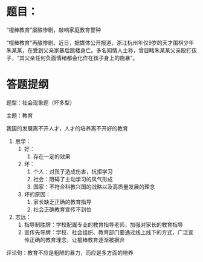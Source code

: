 # 题目：

“棍棒教育”屡酿惨剧，敲响家庭教育警钟



“棍棒教育”再酿惨剧。近日，据媒体公开报道，浙江杭州年仅9岁的天才围棋少年朱某某，在受到父亲家暴后跳楼身亡。多名知情人士称，曾目睹朱某某父亲殴打孩子，“其父亲任何负面情绪都会化作在孩子身上的施暴”。



# 答题提纲

题型：社会现象题（坏多型）

主题：教育



我国的发展离不开人才，人才的培养离不开好的教育



1. 思学：
   1. 好：
      1. 存在一定的效果
   2. 坏：
      1. 个人：对孩子造成伤害，抗拒学习
      2. 社会：阻碍了主动学习的风气形成
      3. 国家：不符合科教兴国的战略以及高质量发展的理念
   3. 坏的原因：
      1. 家长缺乏正确的教育指导
      2. 社会正确教育宣传不到位
2. 志远：
   1. 指导制胜牌：学校配置专业的教育指导老师，加强对家长的教育指导
   2. 宣传先导牌：学校、社会组织、教育部门要通过线上线下的方式，广泛宣传正确的教育理念，让棍棒教育逐渐被摒弃

评论句：教育不应是粗陋的暴力，而应是多方面的培养